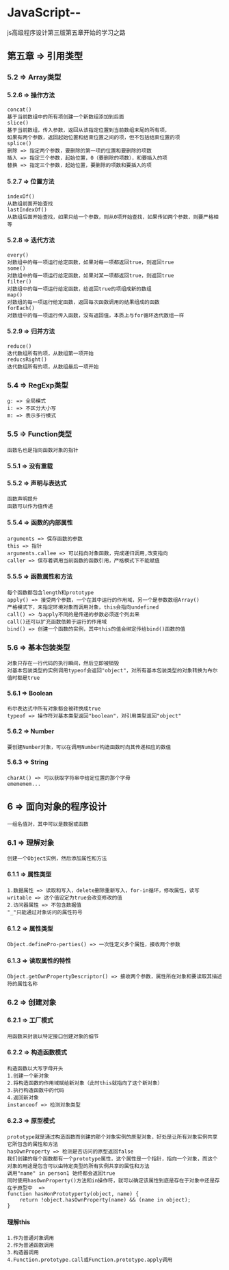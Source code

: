 # JavaScript--
js高级程序设计第三版第五章开始的学习之路
## 第五章 => 引用类型
### 5.2 => Array类型
#### 5.2.6 => 操作方法
    concat()
    基于当前数组中的所有项创建一个新数组添加到后面
    slice()
    基于当前数组，传入参数，返回从该指定位置到当前数组末尾的所有项，
    如果有两个参数，返回起始位置和结束位置之间的项，但不包括结束位置的项
    splice()
    删除 => 指定两个参数，要删除的第一项的位置和要删除的项数
    插入 => 指定三个参数，起始位置，0（要删除的项数），和要插入的项
    替换 => 指定三个参数，起始位置，要删除的项数和要插入的项
#### 5.2.7 => 位置方法
    indexOf()
    从数组前面开始查找
    lastIndexOf()
    从数组后面开始查找，如果只给一个参数，则从0项开始查找，如果传如两个参数，则要严格相等
#### 5.2.8 => 迭代方法
    every()
    对数组中的每一项运行给定函数，如果对每一项都返回true，则返回true
    some()
    对数组中的每一项运行给定函数，如果对某一项都返回true，则返回true
    filter()
    对数组中的每一项运行给定函数，给返回true的项组成新的数组
    map()
    对数组的每一项运行给定函数，返回每次函数调用的结果组成的函数
    forEach()
    对数组中的每一项运行传入函数，没有返回值，本质上与for循环迭代数组一样
#### 5.2.9 => 归并方法
    reduce()
    迭代数组所有的项，从数组第一项开始
    reducsRight()
    迭代数组所有的项，从数组最后一项开始
### 5.4 => RegExp类型
    g: => 全局模式
    i: => 不区分大小写
    m: => 表示多行模式
### 5.5 => Function类型
    函数名也是指向函数对象的指针
#### 5.5.1 => 没有重载
#### 5.5.2 => 声明与表达式
    函数声明提升
    函数可以作为值传递
#### 5.5.4 => 函数的内部属性
    arguments => 保存函数的参数
    this => 指针
    arguments.callee => 可以指向对象函数，完成递归调用,改变指向
    caller => 保存着调用当前函数的函数引用，严格模式下不能赋值
#### 5.5.5 => 函数属性和方法
    每个函数都包含length和prototype
    apply() => 接受两个参数，一个在其中运行的作用域，另一个是参数数组Array()
    严格模式下，未指定环境对象而调用对象，this会指向undefined
    call() => 与apply不同的是传递的参数必须逐个列出来
    call()还可以扩充函数依赖于运行的作用域
    bind() => 创建一个函数的实例，其中this的值会绑定传给bind()函数的值
### 5.6 => 基本包装类型
    对象只存在一行代码的执行瞬间，然后立即被销毁
    对基本包装类型的实例调用typeof会返回"object"，对所有基本包装类型的对象转换为布尔值时都是true
#### 5.6.1 => Boolean
    布尔表达式中所有对象都会被转换成true
    typeof => 操作符对基本类型返回"boolean"，对引用类型返回"object"
#### 5.6.2 => Number
    要创建Number对象，可以在调用Number构造函数时向其传递相应的数值
#### 5.6.3 => String
    charAt() => 可以获取字符串中给定位置的那个字母
    emememem...
## 6 => 面向对象的程序设计
    一组名值对，其中可以是数据或函数
### 6.1 => 理解对象
    创建一个Object实例，然后添加属性和方法
#### 6.1.1 => 属性类型
    1.数据属性 => 读取和写入，delete删除重新写入，for-in循环，修改属性，读写
    writable => 这个值设定为true会改变修改的值
    2.访问器属性 => 不包含数据值
    "_"只能通过对象访问的属性符号
#### 6.1.2 => 属性类型
    Object.definePro-perties() => 一次性定义多个属性，接收两个参数
#### 6.1.3 => 读取属性的特性
    Object.getOwnPropertyDescriptor() => 接收两个参数，属性所在对象和要读取其描述符的属性名称
### 6.2 => 创建对象
#### 6.2.1 => 工厂模式
    用函数来封装以特定接口创建对象的细节
#### 6.2.2 => 构造函数模式
    构造函数以大写字母开头
    1.创建一个新对象
    2.将构造函数的作用域赋给新对象（此时this就指向了这个新对象）
    3.执行构造函数中的代码
    4.返回新对象
    instanceof => 检测对象类型
#### 6.2.3 => 原型模式
    prototype就是通过构造函数而创建的那个对象实例的原型对象，好处是让所有对象实例共享它所包含的属性和方法
    hasOwnProperty => 检测是否访问的原型返回false
    我们创建的每个函数都有一个prototype属性，这个属性是一个指针，指向一个对象，而这个对象的用途是包含可以由特定类型的所有实例共享的属性和方法
    调用"name" in person1 始终都会返回true
    同时使用hasOwnProperty()方法和in操作符，就可以确定该属性到底是存在于对象中还是存在于原型中  => 
    function hasWonPrototyperty(object, name) {
        return !object.hasOwnProperty(name) && (name in object);
    }

#### 理解this
    1.作为普通对象调用
    2.作为普通函数调用
    3.构造器调用
    4.Function.prototype.call或Function.prototype.apply调用
    

    
    
    
    